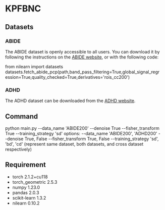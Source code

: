 # KPFBNC

## Datasets
### ABIDE
The ABIDE dataset is openly accessible to all users. You can download it by following the instructions on the [ABIDE website](http://preprocessed-connectomes-project.org/abide/download.html), or with the following code:

   from nilearn import datasets
   datasets.fetch_abide_pcp(path,band_pass_filtering=True,global_signal_regression=True,quality_checked=True,derivatives='rois_cc200')

### ADHD
The ADHD dataset can be downloaded from the [ADHD website](http://preprocessed-connectomes-project.org/adhd200/download.html).

## Command
python main.py --data_name 'ABIDE200' --denoise True --fisher_transform True --training_strategy 'sd'
options:
  --data_name   'ABIDE200', 'ADHD200'
  --denoise   True, False
  --fisher_transform   True, False
  --training_strategy   'sd', 'bd', 'cd' (represent same dataset, both datasets, and cross dataset respectively)
  
## Requirement
- torch                   2.1.2+cu118
- torch_geometric         2.5.3
- numpy                   1.23.0
- pandas                  2.0.3
- scikit-learn            1.3.2
- nilearn                 0.10.2


